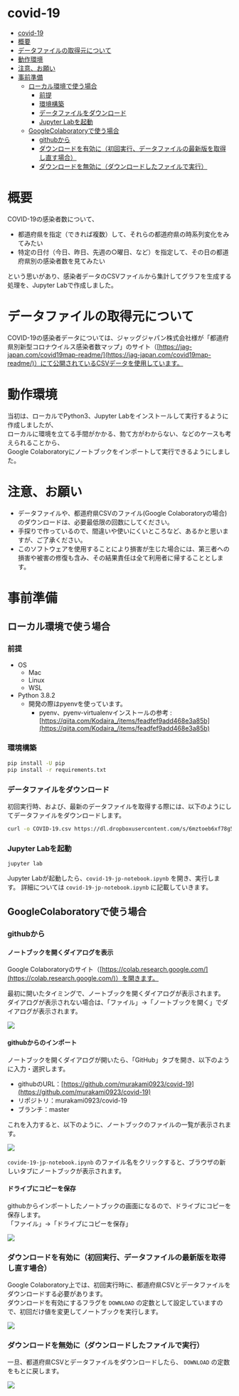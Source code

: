 # covid-19

<!-- TOC depthTo:3 -->

- [covid-19](#covid-19)
- [概要](#概要)
- [データファイルの取得元について](#データファイルの取得元について)
- [動作環境](#動作環境)
- [注意、お願い](#注意お願い)
- [事前準備](#事前準備)
    - [ローカル環境で使う場合](#ローカル環境で使う場合)
        - [前提](#前提)
        - [環境構築](#環境構築)
        - [データファイルをダウンロード](#データファイルをダウンロード)
        - [Jupyter Labを起動](#jupyter-labを起動)
    - [GoogleColaboratoryで使う場合](#googlecolaboratoryで使う場合)
        - [githubから](#githubから)
        - [ダウンロードを有効に（初回実行、データファイルの最新版を取得し直す場合）](#ダウンロードを有効に初回実行データファイルの最新版を取得し直す場合)
        - [ダウンロードを無効に（ダウンロードしたファイルで実行）](#ダウンロードを無効にダウンロードしたファイルで実行)

<!-- /TOC -->

# 概要

COVID-19の感染者数について、

- 都道府県を指定（できれば複数）して、それらの都道府県の時系列変化をみてみたい
- 特定の日付（今日、昨日、先週の○曜日、など）を指定して、その日の都道府県別の感染者数を見てみたい

という思いがあり、感染者データのCSVファイルから集計してグラフを生成する処理を、Jupyter Labで作成しました。

# データファイルの取得元について

COVID-19の感染者データについては、ジャッグジャパン株式会社様が「都道府県別新型コロナウイルス感染者数マップ」のサイト（[https://jag-japan.com/covid19map-readme/](https://jag-japan.com/covid19map-readme/)）にて公開されているCSVデータを使用しています。

# 動作環境

当初は、ローカルでPython3、Jupyter Labをインストールして実行するように作成しましたが、  
ローカルに環境を立てる手間がかかる、勃て方がわからない、などのケースも考えられることから、  
Google Colaboratoryにノートブックをインポートして実行できるようにしました。

# 注意、お願い

- データファイルや、都道府県CSVのファイル(Google Colaboratoryの場合)のダウンロードは、必要最低限の回数にしてください。
- 手探りで作っているので、間違いや使いにくいところなど、あるかと思いますが、ご了承ください。
- このソフトウェアを使用することにより損害が生じた場合には、第三者への損害や被害の修復も含み、その結果責任は全て利用者に帰することとします。

# 事前準備
## ローカル環境で使う場合
### 前提

- OS
  - Mac
  - Linux
  - WSL
- Python 3.8.2
    - 開発の際はpyenvを使っています。
      - pyenv、pyenv-virtualenvインストールの参考 : [https://qiita.com/Kodaira_/items/feadfef9add468e3a85b](https://qiita.com/Kodaira_/items/feadfef9add468e3a85b)

### 環境構築

```sh
pip install -U pip
pip install -r requirements.txt
```

### データファイルをダウンロード

初回実行時、および、最新のデータファイルを取得する際には、以下のようにしてデータファイルをダウンロードします。

```sh
curl -o COVID-19.csv https://dl.dropboxusercontent.com/s/6mztoeb6xf78g5w/COVID-19.csv
```

### Jupyter Labを起動

```sh
jupyter lab
```

Jupyter Labが起動したら、`covid-19-jp-notebook.ipynb` を開き、実行します。
詳細については `covid-19-jp-notebook.ipynb` に記載していきます。

## GoogleColaboratoryで使う場合
### githubから
#### ノートブックを開くダイアログを表示

Google Colaboratoryのサイト（[https://colab.research.google.com/](https://colab.research.google.com/)）を開きます。

最初に開いたタイミングで、ノートブックを開くダイアログが表示されます。  
ダイアログが表示されない場合は、「ファイル」→「ノートブックを開く」でダイアログが表示されます。

![](readme-static/img/colab-open.png)

#### githubからのインポート

ノートブックを開くダイアログが開いたら、「GitHub」タブを開き、以下のように入力・選択します。

- githubのURL：[https://github.com/murakami0923/covid-19](https://github.com/murakami0923/covid-19)
- リポジトリ：murakami0923/covid-19
- ブランチ：master

これを入力すると、以下のように、ノートブックのファイルの一覧が表示されます。

![](readme-static/img/colab-github-import.png)

`covide-19-jp-notebook.ipynb` のファイル名をクリックすると、ブラウザの新しいタブにノートブックが表示されます。

#### ドライブにコピーを保存

githubからインポートしたノートブックの画面になるので、ドライブにコピーを保存します。  
「ファイル」→「ドライブにコピーを保存」

![](readme-static/img/colab-copy-to-drive.png)

### ダウンロードを有効に（初回実行、データファイルの最新版を取得し直す場合）

Google Colaboratory上では、初回実行時に、都道府県CSVとデータファイルをダウンロードする必要があります。  
ダウンロードを有効にするフラグを `DOWNLOAD` の定数として設定していますので、初回だけ値を変更してノートブックを実行します。

![](readme-static/img/colab-download-01-true.png)

### ダウンロードを無効に（ダウンロードしたファイルで実行）

一旦、都道府県CSVとデータファイルをダウンロードしたら、 `DOWNLOAD` の定数をもとに戻します。

![](readme-static/img/colab-download-02-false.png)

